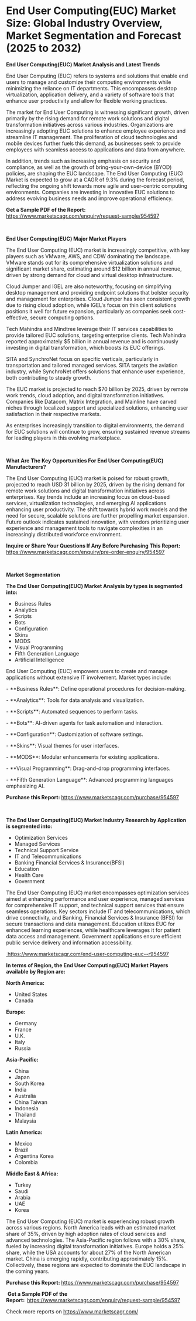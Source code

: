 <p><h1>End User Computing(EUC) Market Size: Global Industry Overview, Market Segmentation and Forecast (2025 to 2032)</h1></p><p><strong>End User Computing(EUC) Market Analysis and Latest Trends</strong></p>
<p><p>End User Computing (EUC) refers to systems and solutions that enable end users to manage and customize their computing environments while minimizing the reliance on IT departments. This encompasses desktop virtualization, application delivery, and a variety of software tools that enhance user productivity and allow for flexible working practices.</p><p>The market for End User Computing is witnessing significant growth, driven primarily by the rising demand for remote work solutions and digital transformation initiatives across various industries. Organizations are increasingly adopting EUC solutions to enhance employee experience and streamline IT management. The proliferation of cloud technologies and mobile devices further fuels this demand, as businesses seek to provide employees with seamless access to applications and data from anywhere.</p><p>In addition, trends such as increasing emphasis on security and compliance, as well as the growth of bring-your-own-device (BYOD) policies, are shaping the EUC landscape. The End User Computing (EUC) Market is expected to grow at a CAGR of 9.3% during the forecast period, reflecting the ongoing shift towards more agile and user-centric computing environments. Companies are investing in innovative EUC solutions to address evolving business needs and improve operational efficiency.</p></p>
<p><strong>Get a Sample PDF of the Report:&nbsp;</strong> <a href="https://www.marketscagr.com/enquiry/request-sample/954597?utm_campaign=2116&utm_medium=2&utm_source=Github&utm_content=ia&utm_term=11032025&utm_id=end-user-computingeuc">https://www.marketscagr.com/enquiry/request-sample/954597</a></p>
<p>&nbsp;</p>
<p><strong>End User Computing(EUC) Major Market Players</strong></p>
<p><p>The End User Computing (EUC) market is increasingly competitive, with key players such as VMware, AWS, and CDW dominating the landscape. VMware stands out for its comprehensive virtualization solutions and significant market share, estimating around $12 billion in annual revenue, driven by strong demand for cloud and virtual desktop infrastructure.</p><p>Cloud Jumper and IGEL are also noteworthy, focusing on simplifying desktop management and providing endpoint solutions that bolster security and management for enterprises. Cloud Jumper has seen consistent growth due to rising cloud adoption, while IGEL's focus on thin client solutions positions it well for future expansion, particularly as companies seek cost-effective, secure computing options.</p><p>Tech Mahindra and Mindtree leverage their IT services capabilities to provide tailored EUC solutions, targeting enterprise clients. Tech Mahindra reported approximately $5 billion in annual revenue and is continuously investing in digital transformation, which boosts its EUC offerings.</p><p>SITA and SynchroNet focus on specific verticals, particularly in transportation and tailored managed services. SITA targets the aviation industry, while SynchroNet offers solutions that enhance user experience, both contributing to steady growth.</p><p>The EUC market is projected to reach $70 billion by 2025, driven by remote work trends, cloud adoption, and digital transformation initiatives. Companies like Datacom, Matrix Integration, and Mainline have carved niches through localized support and specialized solutions, enhancing user satisfaction in their respective markets.</p><p>As enterprises increasingly transition to digital environments, the demand for EUC solutions will continue to grow, ensuring sustained revenue streams for leading players in this evolving marketplace.</p></p>
<p>&nbsp;</p>
<p><strong>What Are The Key Opportunities For End User Computing(EUC) Manufacturers?</strong></p>
<p><p>The End User Computing (EUC) market is poised for robust growth, projected to reach USD 31 billion by 2025, driven by the rising demand for remote work solutions and digital transformation initiatives across enterprises. Key trends include an increasing focus on cloud-based services, virtualization technologies, and emerging AI applications enhancing user productivity. The shift towards hybrid work models and the need for secure, scalable solutions are further propelling market expansion. Future outlook indicates sustained innovation, with vendors prioritizing user experience and management tools to navigate complexities in an increasingly distributed workforce environment.</p></p>
<p><strong>Inquire or Share Your Questions If Any Before Purchasing This Report:</strong> <a href="https://www.marketscagr.com/enquiry/pre-order-enquiry/954597?utm_campaign=2116&utm_medium=2&utm_source=Github&utm_content=ia&utm_term=11032025&utm_id=end-user-computingeuc">https://www.marketscagr.com/enquiry/pre-order-enquiry/954597</a></p>
<p>&nbsp;</p>
<p><strong>Market Segmentation</strong></p>
<p><strong>The End User Computing(EUC) Market Analysis by types is segmented into:</strong></p>
<p><ul><li>Business Rules</li><li>Analytics</li><li>Scripts</li><li>Bots</li><li>Configuration</li><li>Skins</li><li>MODS</li><li>Visual Programming</li><li>Fifth Generation Language</li><li>Artificial Intelligence</li></ul></p>
<p><p>End User Computing (EUC) empowers users to create and manage applications without extensive IT involvement. Market types include:</p><p>- **Business Rules**: Define operational procedures for decision-making.</p><p>- **Analytics**: Tools for data analysis and visualization.</p><p>- **Scripts**: Automated sequences to perform tasks.</p><p>- **Bots**: AI-driven agents for task automation and interaction.</p><p>- **Configuration**: Customization of software settings.</p><p>- **Skins**: Visual themes for user interfaces.</p><p>- **MODS**: Modular enhancements for existing applications.</p><p>- **Visual Programming**: Drag-and-drop programming interfaces.</p><p>- **Fifth Generation Language**: Advanced programming languages emphasizing AI.</p></p>
<p><strong>Purchase this Report:&nbsp;</strong><a href="https://www.marketscagr.com/purchase/954597?utm_campaign=2116&utm_medium=2&utm_source=Github&utm_content=ia&utm_term=11032025&utm_id=end-user-computingeuc">https://www.marketscagr.com/purchase/954597</a></p>
<p>&nbsp;</p>
<p><strong>The End User Computing(EUC) Market Industry Research by Application is segmented into:</strong></p>
<p><ul><li>Optimization Services</li><li>Managed Services</li><li>Technical Support Service</li><li>IT and Telecommunications</li><li>Banking Financial Services & Insurance(BFSI)</li><li>Education</li><li>Health Care</li><li>Government</li></ul></p>
<p><p>The End User Computing (EUC) market encompasses optimization services aimed at enhancing performance and user experience, managed services for comprehensive IT support, and technical support services that ensure seamless operations. Key sectors include IT and telecommunications, which drive connectivity, and Banking, Financial Services & Insurance (BFSI) for secure transactions and data management. Education utilizes EUC for enhanced learning experiences, while healthcare leverages it for patient data access and management. Government applications ensure efficient public service delivery and information accessibility.</p></p>
<p><a href="https://www.marketscagr.com/end-user-computing-euc--r954597?utm_campaign=2116&utm_medium=2&utm_source=Github&utm_content=ia&utm_term=11032025&utm_id=end-user-computingeuc">&nbsp;https://www.marketscagr.com/end-user-computing-euc--r954597</a></p>
<p><strong>In terms of Region, the End User Computing(EUC) Market Players available by Region are:</strong></p>
<p>
    <p> <strong> North America: </strong>
        <ul>
            <li>United States</li>
            <li>Canada</li>
        </ul>
        </p> 
    <p> <strong> Europe: </strong>
        <ul>
            <li>Germany</li>
            <li>France</li>
            <li>U.K.</li>
            <li>Italy</li>
            <li>Russia</li>
        </ul>
        </p> 
    <p> <strong> Asia-Pacific: </strong>
        <ul>
            <li>China</li>
            <li>Japan</li>
            <li>South Korea</li>
            <li>India</li>
            <li>Australia</li>
            <li>China Taiwan</li>
            <li>Indonesia</li>
            <li>Thailand</li>
            <li>Malaysia</li>
        </ul>
        </p> 
    <p> <strong> Latin America: </strong>
        <ul>
            <li>Mexico</li>
            <li>Brazil</li>
            <li>Argentina Korea</li>
            <li>Colombia</li>
        </ul>
        </p> 
    <p> <strong> Middle East & Africa: </strong>
        <ul>
            <li>Turkey</li>
            <li>Saudi</li>
            <li>Arabia</li>
            <li>UAE</li>
            <li>Korea</li>
        </ul>
    </p>
    </p>
<p><p>The End User Computing (EUC) market is experiencing robust growth across various regions. North America leads with an estimated market share of 35%, driven by high adoption rates of cloud services and advanced technologies. The Asia-Pacific region follows with a 30% share, fueled by increasing digital transformation initiatives. Europe holds a 25% share, while the USA accounts for about 27% of the North American market. China is emerging rapidly, contributing approximately 15%. Collectively, these regions are expected to dominate the EUC landscape in the coming years.</p></p>
<p><strong>Purchase this Report: </strong><a href="https://www.marketscagr.com/purchase/954597?utm_campaign=2116&utm_medium=2&utm_source=Github&utm_content=ia&utm_term=11032025&utm_id=end-user-computingeuc">https://www.marketscagr.com/purchase/954597</a></p>
<p>&nbsp;<strong>Get a Sample PDF of the Report:&nbsp;&nbsp;</strong><a href="https://www.marketscagr.com/enquiry/request-sample/954597?utm_campaign=2116&utm_medium=2&utm_source=Github&utm_content=ia&utm_term=11032025&utm_id=end-user-computingeuc">https://www.marketscagr.com/enquiry/request-sample/954597</a></p>
<p><strong></strong></p>
<p>Check more reports on <a href="https://www.marketscagr.com/?utm_campaign=2116&utm_medium=2&utm_source=Github&utm_content=ia&utm_term=11032025&utm_id=end-user-computingeuc">https://www.marketscagr.com/</a></p>